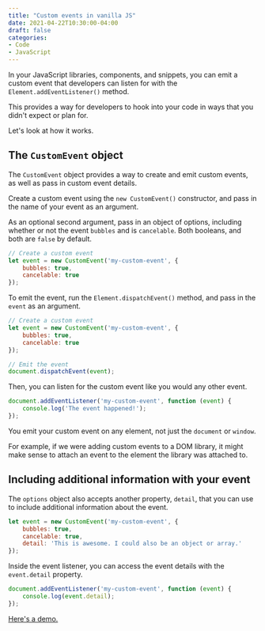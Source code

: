 ```yaml
---
title: "Custom events in vanilla JS"
date: 2021-04-22T10:30:00-04:00
draft: false
categories:
- Code
- JavaScript
---
```


In your JavaScript libraries, components, and snippets, you can emit a custom event that developers can listen for with the `Element.addEventListener()` method.

This provides a way for developers to hook into your code in ways that you didn't expect or plan for.

Let's look at how it works.

## The `CustomEvent` object

The `CustomEvent` object provides a way to create and emit custom events, as well as pass in custom event details.

Create a custom event using the `new CustomEvent()` constructor, and pass in the name of your event as an argument.

As an optional second argument, pass in an object of options, including whether or not the event `bubbles` and is `cancelable`. Both booleans, and both are `false` by default.

```js
// Create a custom event
let event = new CustomEvent('my-custom-event', {
	bubbles: true,
	cancelable: true
});
```

To emit the event, run the `Element.dispatchEvent()` method, and pass in the `event` as an argument.

```js
// Create a custom event
let event = new CustomEvent('my-custom-event', {
	bubbles: true,
	cancelable: true
});

// Emit the event
document.dispatchEvent(event);
```

Then, you can listen for the custom event like you would any other event.

```js
document.addEventListener('my-custom-event', function (event) {
	console.log('The event happened!');
});
```

You emit your custom event on any element, not just the `document` or `window`.

For example, if we were adding custom events to a DOM library, it might make sense to attach an event to the element the library was attached to.

## Including additional information with your event

The `options` object also accepts another property, `detail`, that you can use to include additional information about the event.

```js
let event = new CustomEvent('my-custom-event', {
	bubbles: true,
	cancelable: true,
	detail: 'This is awesome. I could also be an object or array.'
});
```

Inside the event listener, you can access the event details with the `event.detail` property.

```js
document.addEventListener('my-custom-event', function (event) {
	console.log(event.detail);
});
```

[Here's a demo.](https://codepen.io/cferdinandi/pen/RwKqXJZ)